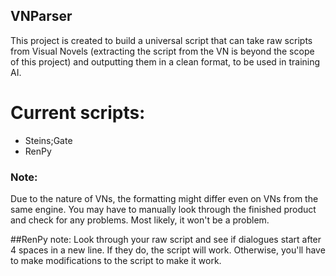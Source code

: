## VNParser
This project is created to build a universal script that can take raw scripts from Visual Novels (extracting the script from the VN is beyond the scope of this project) and outputting them in a clean format, to be used in training AI.

# Current scripts:
- Steins;Gate
- RenPy


### Note:
Due to the nature of VNs, the formatting might differ even on VNs from the same engine. You may have to manually look through the finished product and check for any problems. Most likely, it won't be a problem.

##RenPy note:
Look through your raw script and see if dialogues start after 4 spaces in a new line. If they do, the script will work. Otherwise, you'll have to make modifications to the script to make it work.
